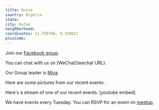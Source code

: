 ```yaml
---
title: Dutse
country: Nigeria
state: 
city: Dutse
neighborhood: 
coordinates: 11.759796, 9.339822
plusCode:
---
```

Join our [Facebook group](https://www.facebook.com/groups/free.code.camp.dutse.jigawa).

You can chat with us on [WeChat](wechat URL).

Our Group leader is [Miya](freecodecamp.org/miya)

Here are some pictures from our recent events:
![]().

Here's a stream of one of our recent events:
[youtube embed]

We have events every Tuesday. You can RSVP for an event on [meetup](meetupurl).
